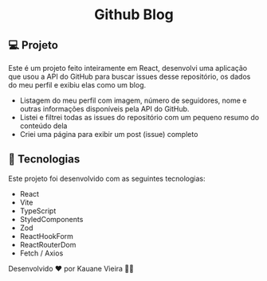 <h1 align="center">
  Github Blog
</h1>

## 💻 Projeto

Este é um projeto feito inteiramente em React, desenvolvi uma aplicação que usou a API do GitHub para buscar issues desse repositório, os dados do meu perfil e exibiu elas como um blog.

- Listagem do meu perfil com imagem, número de seguidores, nome e outras informações disponíveis pela API do GitHub.
- Listei e filtrei todas as issues do repositório com um pequeno resumo do conteúdo dela
- Criei uma página para exibir um post (issue) completo

## 🚀 Tecnologias

Este projeto foi desenvolvido com as seguintes tecnologias:

- React
- Vite
- TypeScript
- StyledComponents
- Zod
- ReactHookForm
- ReactRouterDom
- Fetch / Axios

Desenvolvido ♥ por Kauane Vieira 👋🏻